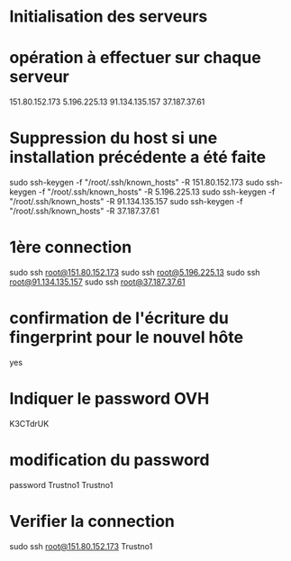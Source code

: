 
# Initialisation des serveurs
# opération à effectuer sur chaque serveur
151.80.152.173
5.196.225.13
91.134.135.157
37.187.37.61


# Suppression du host si une installation précédente a été faite 
sudo ssh-keygen -f "/root/.ssh/known_hosts" -R 151.80.152.173
sudo ssh-keygen -f "/root/.ssh/known_hosts" -R 5.196.225.13
sudo ssh-keygen -f "/root/.ssh/known_hosts" -R 91.134.135.157
sudo ssh-keygen -f "/root/.ssh/known_hosts" -R 37.187.37.61

# 1ère connection
sudo ssh root@151.80.152.173
sudo ssh root@5.196.225.13
sudo ssh root@91.134.135.157
sudo ssh root@37.187.37.61

# confirmation de l'écriture du fingerprint pour le nouvel hôte
yes

# Indiquer le password OVH
K3CTdrUK

# modification du password
password
Trustno1
Trustno1

# Verifier la connection
sudo ssh root@151.80.152.173
Trustno1


